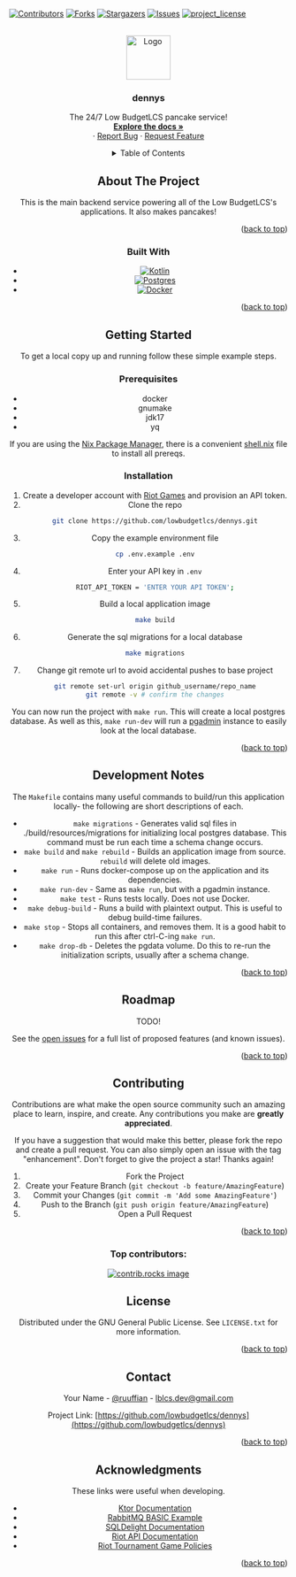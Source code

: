 <!-- Improved compatibility of back to top link: See: https://github.com/othneildrew/Best-README-Template/pull/73 -->
<a id="readme-top"></a>
<!-- PROJECT SHIELDS -->
<!--
*** I'm using markdown "reference style" links for readability.
*** Reference links are enclosed in brackets [ ] instead of parentheses ( ).
*** See the bottom of this document for the declaration of the reference variables
*** for contributors-url, forks-url, etc. This is an optional, concise syntax you may use.
*** https://www.markdownguide.org/basic-syntax/#reference-style-links
-->
[![Contributors][contributors-shield]][contributors-url]
[![Forks][forks-shield]][forks-url]
[![Stargazers][stars-shield]][stars-url]
[![Issues][issues-shield]][issues-url]
[![project_license][license-shield]][license-url]



<!-- PROJECT LOGO -->
<br />
<div align="center">
   <a href="https://github.com/lowbudgetlcs/dennys">
      <img src="https://i.imgur.com/gahQzAY.png" alt="Logo" width="80" height="80" />
   </a>
   
<div align="center">
<h3 align="center">dennys</h3>

  <p align="center">
    The 24/7 Low BudgetLCS pancake service!
    <br />
    <a href="https://github.com/lowbudgetlcs/dennys"><strong>Explore the docs »</strong></a>
    <br />
    &middot;
    <a href="https://github.com/lowbudgetlcs/dennys/issues/new?labels=bug&template=bug-report---.md">Report Bug</a>
    &middot;
    <a href="https://github.com/lowbudgetlcs/dennys/issues/new?labels=enhancement&template=feature-request---.md">Request Feature</a>
  </p>
</div>



<!-- TABLE OF CONTENTS -->
<details>
  <summary>Table of Contents</summary>
  <ol>
    <li>
      <a href="#about-the-project">About The Project</a>
      <ul>
        <li><a href="#built-with">Built With</a></li>
      </ul>
    </li>
    <li>
      <a href="#getting-started">Getting Started</a>
      <ul>
        <li><a href="#prerequisites">Prerequisites</a></li>
        <li><a href="#installation">Installation</a></li>
      </ul>
    </li>
    <li><a href="#development-notes">Usage</a></li>
    <li><a href="#roadmap">Roadmap</a></li>
    <li><a href="#contributing">Contributing</a></li>
    <li><a href="#license">License</a></li>
    <li><a href="#contact">Contact</a></li>
    <li><a href="#acknowledgments">Acknowledgments</a></li>
  </ol>
</details>



<!-- ABOUT THE PROJECT -->
## About The Project

This is the main backend service powering all of the Low BudgetLCS's applications. It also makes pancakes!

<p align="right">(<a href="#readme-top">back to top</a>)</p>



### Built With

* [![Kotlin][Kotlin]][Kotlin-url]
* [![Postgres][Postgres]][Postgres-url]
* [![Docker][Docker]][Docker-url]

<p align="right">(<a href="#readme-top">back to top</a>)</p>



<!-- GETTING STARTED -->
## Getting Started

To get a local copy up and running follow these simple example steps.

### Prerequisites

* docker 
* gnumake
* jdk17
* yq

If you are using the [Nix Package Manager](https://github.com/NixOS/nix), there is a convenient [shell.nix](./shell.nix) file to install all prereqs.

### Installation

1. Create a developer account with [Riot Games](https://developer.riotgames.com) and provision an API token.
2. Clone the repo
   ```sh
   git clone https://github.com/lowbudgetlcs/dennys.git
   ```
3. Copy the example environment file
   ```sh
   cp .env.example .env
    ```
4. Enter your API key in `.env`
   ```sh
   RIOT_API_TOKEN = 'ENTER YOUR API TOKEN';
   ```
5. Build a local application image
   ```sh
   make build
   ```
6. Generate the sql migrations for a local database
    ```sh
    make migrations
    ```
7. Change git remote url to avoid accidental pushes to base project
   ```sh
   git remote set-url origin github_username/repo_name
   git remote -v # confirm the changes
   ```
You can now run the project with `make run`. This will create a local postgres database. As well as this, 
`make run-dev` will run a [pgadmin](https://www.pgadmin.org/) instance to easily look at the local database.

<p align="right">(<a href="#readme-top">back to top</a>)</p>



<!-- USAGE EXAMPLES -->
## Development Notes

The `Makefile` contains many useful commands to build/run this application locally- the following are short descriptions of each.

* `make migrations` - Generates valid sql files in ./build/resources/migrations for initializing local postgres database. This command must be run each time a schema change occurs.
* `make build` and `make rebuild` - Builds an application image from source. `rebuild` will delete old images.
* `make run` - Runs docker-compose up on the application and its dependencies.
* `make run-dev` - Same as `make run`, but with a pgadmin instance.
* `make test` - Runs tests locally. Does not use Docker.
* `make debug-build` - Runs a build with plaintext output. This is useful to debug build-time failures.
* `make stop` - Stops all containers, and removes them. It is a good habit to run this after ctrl-C-ing `make run`.
* `make drop-db` - Deletes the pgdata volume. Do this to re-run the initialization scripts, usually after a schema change.

<p align="right">(<a href="#readme-top">back to top</a>)</p>



<!-- ROADMAP -->
## Roadmap

TODO!

See the [open issues](https://github.com/lowbudgetlcs/dennys/issues) for a full list of proposed features (and known issues).

<p align="right">(<a href="#readme-top">back to top</a>)</p>



<!-- CONTRIBUTING -->
## Contributing

Contributions are what make the open source community such an amazing place to learn, inspire, and create. Any contributions you make are **greatly appreciated**.

If you have a suggestion that would make this better, please fork the repo and create a pull request. You can also simply open an issue with the tag "enhancement".
Don't forget to give the project a star! Thanks again!

1. Fork the Project
2. Create your Feature Branch (`git checkout -b feature/AmazingFeature`)
3. Commit your Changes (`git commit -m 'Add some AmazingFeature'`)
4. Push to the Branch (`git push origin feature/AmazingFeature`)
5. Open a Pull Request

<p align="right">(<a href="#readme-top">back to top</a>)</p>

### Top contributors:

<a href="https://github.com/lowbudgetlcs/dennys/graphs/contributors">
  <img src="https://contrib.rocks/image?repo=lowbudgetlcs/dennys" alt="contrib.rocks image" />
</a>



<!-- LICENSE -->
## License

Distributed under the GNU General Public License. See `LICENSE.txt` for more information.

<p align="right">(<a href="#readme-top">back to top</a>)</p>



<!-- CONTACT -->
## Contact

Your Name - [@ruuffian](https://twitter.com/ruuffian) - lblcs.dev@gmail.com

Project Link: [https://github.com/lowbudgetlcs/dennys](https://github.com/lowbudgetlcs/dennys)

<p align="right">(<a href="#readme-top">back to top</a>)</p>



<!-- ACKNOWLEDGMENTS -->
## Acknowledgments

These links were useful when developing.

* [Ktor Documentation](https://ktor.io/docs/home.html)
* [RabbitMQ BASIC Example](https://www.rabbitmq.com/tutorials/tutorial-one-java)
* [SQLDelight Documentation](https://sqldelight.github.io/sqldelight/2.0.2/jvm_postgresql/)
* [Riot API Documentation](https://developer.riotgames.com/apis)
* [Riot Tournament Game Policies](https://developer.riotgames.com/docs/lol#tournament-api)

<p align="right">(<a href="#readme-top">back to top</a>)</p>



<!-- MARKDOWN LINKS & IMAGES -->
<!-- https://www.markdownguide.org/basic-syntax/#reference-style-links -->
[contributors-shield]: https://img.shields.io/github/contributors/lowbudgetlcs/dennys.svg?style=for-the-badge
[contributors-url]: https://github.com/lowbidgetlcs/dennys/graphs/contributors
[forks-shield]: https://img.shields.io/github/forks/lowbudgetlcs/dennys.svg?style=for-the-badge
[forks-url]: https://github.com/lowbudgetlcs/dennys/network/members
[stars-shield]: https://img.shields.io/github/stars/lowbudgetlcs/dennys.svg?style=for-the-badge
[stars-url]: https://github.com/lowbudgetlcs/dennys/stargazers
[issues-shield]: https://img.shields.io/github/issues/lowbudgetlcs/dennys.svg?style=for-the-badge
[issues-url]: https://github.com/lowbudgetlcs/dennys/issues
[license-shield]: https://img.shields.io/github/license/lowbudgetlcs/dennys.svg?style=for-the-badge
[license-url]: https://github.com/lowbudgetlcs/dennys/blob/main/LICENSE.txt
[Kotlin]: https://img.shields.io/badge/Kotlin-%237F52FF.svg?logo=kotlin&logoColor=white
[Kotlin-url]: https://kotlinlang.org/
[Postgres]: https://img.shields.io/badge/Postgres-%23316192.svg?logo=postgresql&logoColor=white
[Postgres-url]: https://www.postgresql.org/
[Docker]: https://img.shields.io/badge/Docker-2496ED?logo=docker&logoColor=fff
[Docker-url]: https://docker.com